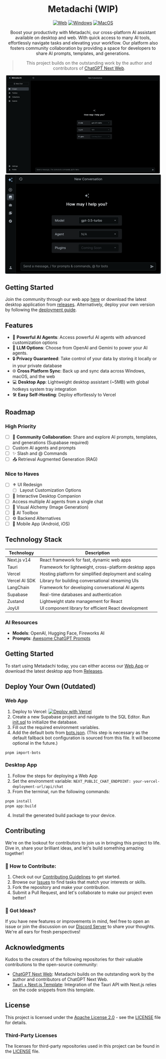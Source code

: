 <div align="center">
<h1 align="center">Metadachi (WIP)</h1>

[![Web][Web-image]][web-url]
[![Windows][Windows-image]][download-url]
[![MacOS][MacOS-image]][download-url]

[web-url]: https://app.metadachi.com
[download-url]: https://github.com/Phanturne/metadachi/releases
[Web-image]: https://img.shields.io/badge/Web-PWA-orange?logo=microsoftedge
[Windows-image]: https://img.shields.io/badge/-Windows-blue?logo=windows
[MacOS-image]: https://img.shields.io/badge/-MacOS-black?logo=apple
[Linux-image]: https://img.shields.io/badge/-Linux-333?logo=ubuntu

Boost your productivity with Metadachi, our cross-platform AI assistant available on desktop and web. With quick access to many AI tools, effortlessly navigate tasks and elevating your workflow. Our platform also fosters community collaboration by providing a space for developers to share AI prompts, templates, and generations.

> This project builds on the outstanding work by the author and contributors of [ChatGPT Next Web](https://github.com/ChatGPTNextWeb/).

![Website](./docs/images/screenshot-website.png)
![Desktop App](./docs/images/screenshot-app.png)

</div>

## Getting Started
Join the community through our web app [here](https://metadachi.com) or download the latest desktop application from [releases](). Alternatively, deploy your own version by following the [deployment guide]().

## Features
- 🚀 **Powerful AI Agents**: Access powerful AI agents with advanced customization options
- 🤖 **LLM Options**: Choose from OpenAI and Gemini to power your AI agents.
- 🔒 **Privacy Guaranteed**: Take control of your data by storing it locally or in your private database
- 🌐 **Cross Platform Sync**: Back up and sync data across Windows, macOS, and the web
- 💻 **Desktop App**: Lightweight desktop assistant (~5MB) with global hotkeys system tray integration
- 🛠️ **Easy Self-Hosting**: Deploy effortlessly to Vercel

## Roadmap
### High Priority
- [ ] 🤝 **Community Collaboration**: Share and explore AI prompts, templates, and generations (Supabase required)
- [ ] Custom AI agents and prompts
- [ ] ✨ Slash and @ Commands
- [ ] 📤 Retrieval Augmented Generation (RAG)

### Nice to Haves
- [ ] ⚜️ UI Redesign
  - [ ] Layout Customization Options
- [ ] 🐶 Interactive Desktop Companion
- [ ] Access multiple AI agents from a single chat
- [ ] 🎨 Visual Alchemy (Image Generation)
- [ ] 🧰 AI Toolbox
- [ ] ⚙️ Backend Alternatives
- [ ] 📱 Mobile App (Android, iOS)

## Technology Stack
| Technology         | Description                                             |
|--------------------|---------------------------------------------------------|
| Next.js v14        | React framework for fast, dynamic web apps              |
| Tauri              | Framework for lightweight, cross-platform desktop apps  |
| Vercel             | Hosting platform for simplified deployment and scaling  |
| Vercel AI SDK      | Library for building conversational streaming UIs       |
| LangChain          | Framework for developing conversational AI agents       |
| Supabase           | Real-time databases and authentication                  |
| Zustand            | Lightweight state management for React                  |
| JoyUI              | UI component library for efficient React development    |


### AI Resources
* **Models**: OpenAI, Hugging Face, Fireworks AI
* **Prompts**: [Awesome ChatGPT Prompts](https://github.com/f/awesome-chatgpt-prompts)

## Getting Started
To start using Metadachi today, you can either access our [Web App](https://app.metadachi.com) or download the latest desktop app from [Releases](https://github.com/phanturne/metadachi/releases).

## Deploy Your Own (Outdated)
### Web App
1. Deploy to Vercel:
   [![Deploy with Vercel](https://vercel.com/button)](https://vercel.com/new/clone?repository-url=https%3A%2F%2Fgithub.com%2Fphanturne%2Fmetadachi&project-name=metadachi&repository-name=metadachi&demo-title=Metadachi&demo-url=https%3A%2F%2Fapp.metadachi.com)
2. Create a new Supabase project and navigate to the SQL Editor. Run [init.sql](supabase/init.sql) to initialize the database.
3. Fill out the required environment variables.
4. Add the default bots from [bots.json](supabase/bots.json). (This step is necessary as the default fallback bot configuration is sourced from this file. It will become optional in the future.)
```shell
pnpm import-bots
```

### Desktop App
1. Follow the steps for deploying a Web App
2. Set the environment variable: `NEXT_PUBLIC_CHAT_ENDPOINT: your-vercel-deployment-url/api/chat`
3. From the terminal, run the following commands:
```shell
pnpm install
pnpm app:build
```
4. Install the generated build package to your device.

## Contributing
We're on the lookout for contributors to join us in bringing this project to life. Dive in, share your brilliant ideas, and let's build something amazing together!

### 🌟 How to Contribute:
1. Check out our [Contributing Guidelines]() to get started.
2. Browse our [Issues](https://github.com/phanturne/metadachi/issues) to find tasks that match your interests or skills.
3. Fork the repository and make your contribution.
4. Submit a Pull Request, and let's collaborate to make our project even better!

### 🤔 Got Ideas?
If you have new features or improvements in mind, feel free to open an issue or join the discussion on our [Discord Server]() to share your thoughts. We're all ears for fresh perspectives!

## Acknowledgments
Kudos to the creators of the following repositories for their valuable contributions to the open-source community:
- [ChatGPT Next Web](https://github.com/Yidadaa/ChatGPT-Next-Web): Metadachi builds on the outstanding work by the author and contributors of ChatGPT Next Web.
- [Tauri + Next.js Template](https://github.com/kvnxiao/tauri-nextjs-template): Integration of the Tauri API with Next.js relies on the code snippets from this template.

## License
This project is licensed under the [Apache License 2.0](LICENSE) - see the [LICENSE](LICENSE) file for details.

### Third-Party Licenses
The licenses for third-party repositories used in this project can be found in the [LICENSE](LICENSE) file.